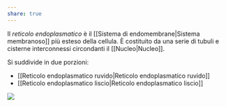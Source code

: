 ```yaml
---
share: true
---
```

Il *reticolo endoplasmatico* è il [[Sistema di endomembrane|Sistema membranoso]] più esteso della cellula.
È costituito da una serie di tubuli e cisterne interconnessi circondanti il [[Nucleo|Nucleo]].

Si suddivide in due porzioni:
- [[Reticolo endoplasmatico ruvido|Reticolo endoplasmatico ruvido]]
- [[Reticolo endoplasmatico liscio|Reticolo endoplasmatico liscio]]

![](37404adfcabeaacddac76157dfbca6a4_MD5%201.png)